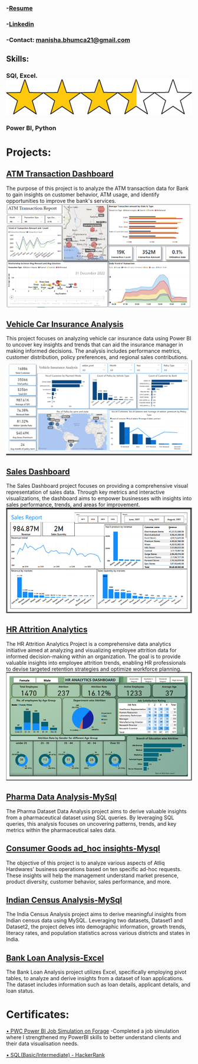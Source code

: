### -[Resume](https://drive.google.com/file/d/1oKBGIkFPy5c_WDGC3Vf1QcXtug4W7Dxh/view?usp=sharing)     
### -[Linkedin](https://www.linkedin.com/in/manisha-das-3a7b3b224/)
### -Contact: manisha.bhumca21@gmail.com
## Skills:
### SQl, Excel. ![](images/PngItem_5756501.png) 
### Power BI, Python

# Projects:
## [ATM Transaction Dashboard](https://github.com/manisha23das/ATM-Transaction-Dashboard)
The purpose of this project is to analyze the ATM transaction data for Bank to gain insights on customer behavior, ATM usage, and identify opportunities to improve the bank's services. ![](images/Atm.png)
## [Vehicle Car Insurance Analysis](https://github.com/manisha23das/Vehicle-Car-Insurance)
This project focuses on analyzing vehicle car insurance data using Power BI to uncover key insights and trends that can aid the insurance manager in making informed decisions. The analysis includes performance metrics, customer distribution, policy preferences, and regional sales contributions. ![](images/Vehicle.png)
## [Sales Dashboard](https://github.com/manisha23das/Sales-Dashboard)
The Sales Dashboard project focuses on providing a comprehensive visual representation of sales data. Through key metrics and interactive visualizations, the dashboard aims to empower businesses with insights into sales performance, trends, and areas for improvement. ![](images/Sales.png)
## [HR Attrition Analytics](https://github.com/manisha23das/HR-Analytics)
The HR Attrition Analytics Project is a comprehensive data analytics initiative aimed at analyzing and visualizing employee attrition data for informed decision-making within an organization. The goal is to provide valuable insights into employee attrition trends, enabling HR professionals to devise targeted retention strategies and optimize workforce planning. ![](images/HR.png)
## [Pharma Data Analysis-MySql](https://github.com/manisha23das/Pharma-Data-Analysis--MYSQL)
The Pharma Dataset Data Analysis project aims to derive valuable insights from a pharmaceutical dataset using SQL queries. By leveraging SQL queries, this analysis focuses on uncovering patterns, trends, and key metrics within the pharmaceutical sales data.
## [Consumer Goods ad_hoc insights-Mysql](https://github.com/manisha23das/Consumer-goods-ad-hoc-request)
The objective of this project is to analyze various aspects of Atliq Hardwares' business operations based on ten specific ad-hoc requests. These insights will help the management understand market presence, product diversity, customer behavior, sales performance, and more.
## [Indian Census Analysis-MySql](https://github.com/manisha23das/India-Census-analysis--MySql/blob/main/india_census.sql)
The India Census Analysis project aims to derive meaningful insights from Indian census data using MySQL. Leveraging two datasets, Dataset1 and Dataset2, the project delves into demographic information, growth trends, literacy rates, and population statistics across various districts and states in India.
## [Bank Loan Analysis-Excel](https://github.com/manisha23das/Bank-Loan-Analysis-Excel/blob/main/Screenshot%203.png)
The Bank Loan Analysis project utilizes Excel, specifically employing pivot tables, to analyze and derive insights from a dataset of loan applications. The dataset includes information such as loan details, applicant details, and loan status.
# Certificates:
[• PWC Power BI Job Simulation on Forage](https://drive.google.com/file/d/1Yx8TWmV58tzk8MBMaNE925WjBigY8tg7/view)
-Completed a job simulation where I strengthened my PowerBI skills to better understand clients and their data visualisation needs.

[• SQL(Basic/Intermediate) - HackerRank](https://www.hackerrank.com/certificates/2f0d4694a423)
